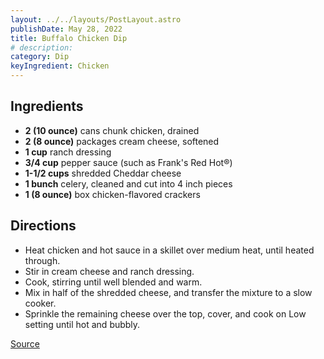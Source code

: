 ```yaml
---
layout: ../../layouts/PostLayout.astro
publishDate: May 28, 2022
title: Buffalo Chicken Dip
# description:
category: Dip
keyIngredient: Chicken
---
```


## Ingredients
- **2 (10 ounce)** cans chunk chicken, drained
- **2 (8 ounce)** packages cream cheese, softened
- **1 cup** ranch dressing
- **3/4 cup** pepper sauce (such as Frank's Red Hot®)
- **1-1/2 cups** shredded Cheddar cheese
- **1 bunch** celery, cleaned and cut into 4 inch pieces
- **1 (8 ounce)** box chicken-flavored crackers

## Directions
- Heat chicken and hot sauce in a skillet over medium heat, until heated through.
- Stir in cream cheese and ranch dressing.
- Cook, stirring until well blended and warm.
- Mix in half of the shredded cheese, and transfer the mixture to a slow cooker.
- Sprinkle the remaining cheese over the top, cover, and cook on Low setting until hot and bubbly.

[Source](http://allrecipes.com/Recipe/Buffalo-Chicken-Dip/Detail.aspx)
